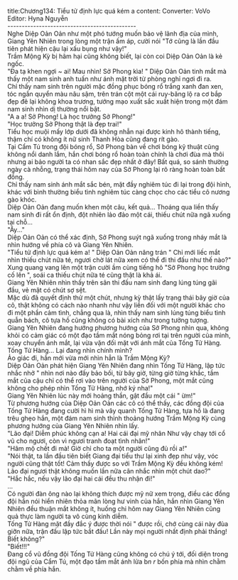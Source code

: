 title:Chương134: Tiểu tử định lực quá kém a
content:
Converter: VoVo<br>Editor: Hyna Nguyễn<br>---------------------------------------------<br>Nghe Diệp Oản Oản như một phó tướng muốn bảo vệ lãnh địa của mình, Giang Yên Nhiên trong lòng một trận ấm áp, cười nói "Tớ cũng là lần đầu tiên phát hiện cậu lại xấu bụng như vậy!"<br>Trầm Mộng Kỳ bị hãm hại cũng không biết, lại còn coi Diệp Oản Oản là kẻ ngốc.<br>"Đa tạ khen ngợi ~ ai! Mau nhìn! Sở Phong kìa! " Diệp Oản Oản tinh mắt mà thấy một nam sinh anh tuấn như ánh mặt trời từ phòng nghỉ ngơi đi ra.<br>Chỉ thấy nam sinh trên người mặc đồng phục bóng rổ trắng xanh đan xen, tóc ngắn quyển màu nâu sậm, trên trán cột một cái ruy-băng lộ ra cơ bắp đẹp đẽ lại không khoa trương, tướng mạo xuất sắc xuất hiện trong một đám nam sinh nhìn dị thường nổi bật.<br>"A a a! Sở Phong! Là học trưởng Sở Phong!"<br>"Học trưởng Sở Phong thật là đẹp trai!"<br>Tiểu học muội mấy lớp dưới đã không nhẫn nại được kinh hô thành tiếng, thậm chí có không ít nữ sinh Thanh Hòa cũng đang rít gào.<br>Tại Cẩm Tú trong đội bóng rổ, Sở Phong bàn về chơi bóng kỹ thuật cũng không nổi danh lắm, hắn chơi bóng rổ hoàn toàn chính là chơi đùa mà thôi nhưng ai bảo người ta có nhan sắc đẹp nhất ở đây! Bất quá, so sánh thường ngày cà nhỗng, trạng thái hôm nay của Sở Phong lại rõ ràng hoàn toàn bất đồng.<br>Chỉ thấy nam sinh ánh mắt sắc bén, mặt đầy nghiêm túc đi lại trong đội hình, khác với bình thường biểu tình nghiêm túc càng chọc cho các tiểu cô nương gào khóc.<br>Diệp Oản Oản đang muốn khen một câu, kết quả... Thoáng qua liền thấy nam sinh đi rất ổn định, đột nhiên lảo đảo một cái, thiếu chút nữa ngã xuống tại chỗ...<br>"Ây..."<br>Diệp Oản Oản có thể xác định, Sở Phong suýt ngã xuống trong nháy mắt là nhìn hướng về phía cô và Giang Yên Nhiên.<br>"Tiểu tử định lực quá kém a! " Diệp Oản Oản nâng trán " Chỉ mới liếc mắt nhìn thiếu chút nữa té, ngươi chờ lát nữa xem có thể đi thi đấu như thế nào?"<br>Xung quang vang lên một trận cười ầm cùng tiếng hô "Sở Phong học trưởng cố lên ", soái ca thiếu chút nữa té cũng thật là khả ái.<br>Giang Yên Nhiên nhìn thấy trên sân thi đấu nam sinh đang lúng túng gãi đầu, vẻ mặt có chút sợ sệt.<br>Mặc dù đã quyết định thử một chút, nhưng kỳ thật lấy trạng thái bây giờ của cô, thật không có cách nào nhanh như vậy liền đối với một người khác cho đi một phần cảm tình, chẳng qua là, nhìn thấy nam sinh lúng túng biểu tình quẫn bách, cô tựa hồ cũng không có bài xích như trong tưởng tượng.<br>Giang Yên Nhiên đang hướng phương hướng của Sở Phong nhìn qua, không khỏi có cảm giác có một đạo tầm mắt nóng bỏng rơi tại trên người của mình, xoay chuyển ánh mắt, lại vừa vặn đối mặt với ánh mắt của Tống Tử Hàng.<br>Tống Tử Hàng... Lại đang nhìn chính mình?<br>Ảo giác đi, hắn mới vừa mới nhìn hẳn là Trầm Mộng Kỳ?<br>Diệp Oản Oản phát hiện Giang Yên Nhiên đang nhìn Tống Tử Hàng, lập tức nhắc nhở " nhìn nơi nào đấy bảo bối, từ bây giờ, từng giờ từng khắc, tầm mắt của cậu chỉ có thể rơi vào trên người của Sở Phong, một mắt cũng không cho phép nhìn Tống Tử Hàng, nhớ ký nha!"<br>Giang Yên Nhiên lúc này mới hoảng thần, gật đầu một cái " ừm!"<br>Từ phương hướng của Diệp Oản Oản các cô có thể thấy, các đồng đội của Tống Tử Hàng đang cười hì hì mà vây quanh Tống Tử Hàng, tựa hồ là đang trêu ghẹo hắn, một đám nam sinh thỉnh thoảng hướng Trầm Mộng Kỳ cùng phương hướng của Giang Yên Nhiên nhìn lấy.<br>"Lão đại! Diễm phúc không cạn a! Hai cái đại mỹ nhân Như vậy chạy tới cổ vũ cho ngươi, còn vì ngươi tranh đoạt tình nhân!"<br>"Hâm mộ chết đi mà! Giờ chỉ cho ta một người cũng đủ rồi a!"<br>"Nói thật, ta lần đầu tiên biết Giang đại tiểu thư lại xinh đẹp như vậy, vóc người cũng thật tốt! Cảm thấy được so với Trầm Mộng Kỳ đều không kém! Lão đại ngươi thật không muốn lần nữa cân nhắc nhìn một chút dao?"<br>"Hắc hắc, nếu vậy lão đại hai cái đều thu nhận đi!"<br>...<br>Có người đàn ông nào lại không thích được mỹ nữ xem trọng, điều các đồng đội hắn nói hiển nhiên thỏa mãn lòng hư vinh của hắn, hắn nhìn Giang Yên Nhiên đều thuận mắt không ít, huống chi hôm nay Giang Yên Nhiên cũng quả thực làm người ta vô cùng kinh diễm.<br>Tống Tử Hàng mặt đầy đắc ý được thời nói " được rồi, chớ cùng cái này đùa giỡn nữa, trận đấu lập tức bắt đầu! Lần này mọi người nhất định phải thắng! Biết không?"<br>"Biết!!!"<br>Đang cổ vũ đồng đội Tống Tử Hàng cũng không có chú ý tới, đối diện trong đội ngũ của Cẩm Tú, một đạo tầm mắt ánh lửa b*n r* bốn phía mà nhìn chằm chằm về phía hắn.